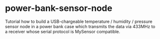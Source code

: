 # power-bank-sensor-node
Tutorial how to build a USB-chargeable temperature / humidity / pressure sensor node in a power bank case which transmits the data via 433MHz to a receiver whose serial protocol is MySensor compatible.
